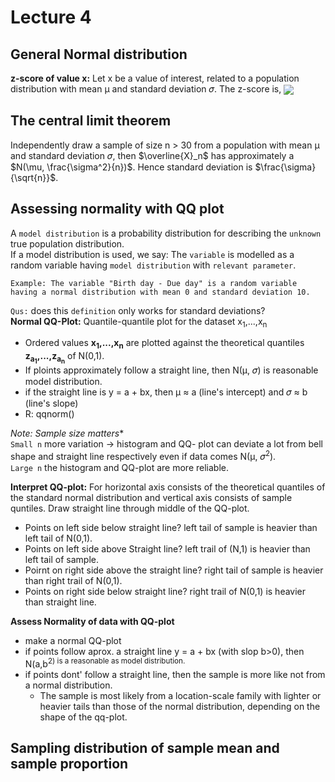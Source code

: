 # Lecture 4

## General Normal distribution 
**z-score of value x:** Let x be a value of interest, related to a population distribution with mean  μ and standard deviation 𝜎. The z-score is,  <sub><img src="https://render.githubusercontent.com/render/math?math=z = \frac{x - \mu}{\sigma} "> </sub>

## The central limit theorem 
Independently draw a sample of size n > 30 from a population with mean μ and standard deviation 𝜎, then $\overline{X}_n$ has approximately a $N(\mu, \frac{\sigma^2}{n})$. Hence standard deviation is $\frac{\sigma}{\sqrt{n}}$.

## Assessing normality with QQ plot 
 
 A `model distribution` is a probability distribution for describing the `unknown` true population distribution.  
 If a model distribution is used, we say: The `variable` is modelled as a random variable having `model distribution` with `relevant parameter`.  
 ```
 Example: The variable "Birth day - Due day" is a random variable having a normal distribution with mean 0 and standard deviation 10.
 ```
 `Qus:` does this `definition` only works for standard deviations?  
 **Normal QQ-Plot:** Quantile-quantile plot for the dataset x<sub>1</sub>,...,x<sub>n</sub>  

- Ordered values **x<sub>1</sub>,...,x<sub>n</sub>** are plotted against the theoretical quantiles **z<sub>a<sub>1</sub></sub>,...,z<sub>a<sub>n</sub></sub>** of N(0,1). 
- If ploints approximately follow a straight line, then N(μ, 𝜎) is reasonable model distribution. 
- if the straight line is y = a + bx, then μ ≈ a (line's intercept) and 𝜎 ≈ b (line's slope)
- R: qqnorm()

**Note:* Sample size matters**  
`Small n` more variation -> histogram and QQ- plot can deviate a lot from bell shape and straight line respectively even if data comes N(μ, 𝜎<sup>2</sup>).  
`Large n` the histogram and QQ-plot are more reliable.  
  
**Interpret QQ-plot:** For horizontal axis consists of the theoretical quantiles of the standard normal distribution and vertical axis consists of sample quntiles. Draw straight line through middle of the QQ-plot.  
* Points on left side below straight line? left tail of sample is heavier than left tail of N(0,1). 
* Points on left side above Straight line? left trail of (N,1) is heavier than left tail of sample. 
* Poirnt on right side above the straight line? right tail of sample is heavier than right trail of N(0,1). 
* Points on right side below straight line? right trail of N(0,1) is heavier than straight line. 

**Assess Normality of data with QQ-plot**
* make a normal QQ-plot
* if points follow aprox. a straight line y = a + bx (with slop b>0), then N(a,b<sup>2</sub>) is a reasonable as model distribution. 
* if points dont' follow a straight line, then the sample is more like not from a normal distribution. 
  * The sample is most likely from a location-scale family with lighter or heavier tails than those of the normal distribution, depending on the shape of the qq-plot. 

## Sampling distribution of sample mean and sample proportion 


